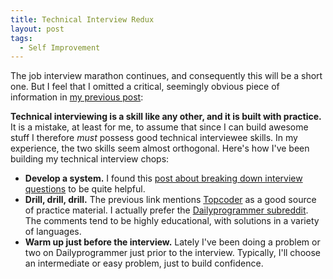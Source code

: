 ```yaml
---
title: Technical Interview Redux
layout: post
tags:
  - Self Improvement
---
```

The job interview marathon continues, and consequently this will be a short one. But I feel that I omitted a critical, seemingly obvious piece of information in [my previous post][1]:

**Technical interviewing is a skill like any other, and it is built with practice.** It is a mistake, at least for me, to assume that since I can build awesome stuff I therefore *must* possess good technical interviewee skills. In my experience, the two skills seem almost orthogonal. Here's how I've been building my technical interview chops:

*   **Develop a system.** I found this [post about breaking down interview questions][2] to be quite helpful.
*   **Drill, drill, drill.** The previous link mentions [Topcoder][3] as a good source of practice material. I actually prefer the [Dailyprogrammer subreddit][4]. The comments tend to be highly educational, with solutions in a variety of languages.
*   **Warm up just before the interview.** Lately I've been doing a problem or two on Dailyprogrammer just prior to the interview. Typically, I'll choose an intermediate or easy problem, just to build confidence.

[1]: http://www.unlimited-code-works.com/2013/07/19/technical-interview-brainfreeze/
[2]: http://simpleprogrammer.com/2011/01/08/solving-problems-breaking-it-down/
[3]: http://www.topcoder.com/
[4]: http://www.reddit.com/r/dailyprogrammer

